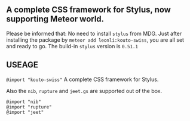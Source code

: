## A complete CSS framework for Stylus, now supporting Meteor world.

Please be informed that:
No need to install `stylus` from MDG. 
Just after installing the package by `meteor add leonli:kouto-swiss`, you are all set and ready to go. The build-in `stylus` version is `0.51.1`

## USEAGE
`@import "kouto-swiss"`  A complete CSS framework for Stylus.

Also the `nib`, `rupture` and `jeet.gs` are supported out of the box.
```
@import "nib"
@import "rupture"
@import "jeet"

```



